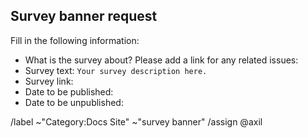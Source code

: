 ## Survey banner request

Fill in the following information:

- What is the survey about? Please add a link for any related issues:
- Survey text: `Your survey description here.`
- Survey link:
- Date to be published:
- Date to be unpublished:

/label ~"Category:Docs Site" ~"survey banner"
/assign @axil

